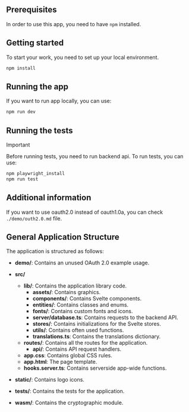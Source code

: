 ## Prerequisites

In order to use this app, you need to have `npm` installed.

## Getting started

To start your work, you need to set up your local environment.

```sh
npm install
```

## Running the app

If you want to run app locally, you can use:

```sh
npm run dev
```

## Running the tests

> [!IMPORTANT]
> Before running tests, you need to run backend api.
> To run tests, you can use:

```sh
npm playwright_install
npm run test
```

## Additional information

If you want to use oauth2.0 instead of oauth1.0a, you can check `./demo/outh2.0.md` file.

## General Application Structure

The application is structured as follows:

- **demo/**: Contains an unused OAuth 2.0 example usage.

- **src/**
  - **lib/**: Contains the application library code.
    - **assets/**: Contains graphics.
    - **components/**: Contains Svelte components.
    - **entities/**: Contains classes and enums.
    - **fonts/**: Contains custom fonts and icons.
    - **server/database.ts**: Contains requests to the backend API.
    - **stores/**: Contains initializations for the Svelte stores.
    - **utils/**: Contains often used functions.
    - **translations.ts**: Contains the translations dictionary.
  - **routes/**: Contains all the routes for the application.
    - **api/**: Contains API request handlers.
  - **app.css**: Contains global CSS rules.
  - **app.html**: The page template.
  - **hooks.server.ts**: Contains serverside app-wide functions.

- **static/**: Contains logo icons.

- **tests/**: Contains the tests for the application.

- **wasm/**: Contains the cryptographic module.
